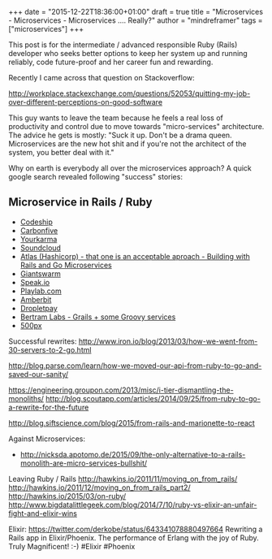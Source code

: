 +++
date = "2015-12-22T18:36:00+01:00"
draft = true
title = "Microservices - Microservices - Microservices .... Really?"
author = "mindreframer"
tags = ["microservices"]
+++


This post is for the intermediate / advanced responsible Ruby (Rails) developer who seeks better options to keep her system up and running reliably, code future-proof and her career fun and rewarding.

Recently I came across that question on Stackoverflow:

  http://workplace.stackexchange.com/questions/52053/quitting-my-job-over-different-perceptions-on-good-software


This guy wants to leave the team because he feels a real loss of productivity and control due to move towards "micro-services" architecture. The advice he gets is mostly: "Suck it up. Don't be a drama queen. Microservices are the new hot shit and if you're not the architect of the system, you better deal with it."


Why on earth is everybody all over the microservices approach? A quick google search revealed following "success" stories:


## Microservice in Rails / Ruby

 - [Codeship](https://blog.codeship.com/architecting-rails-apps-as-microservices/)
 - [Carbonfive](http://blog.carbonfive.com/2014/05/29/an-incremental-migration-from-rails-monolithic-to-microservices/)
 - [Yourkarma](https://blog.yourkarma.com/building-microservices-at-karma)
 - [Soundcloud](http://philcalcado.com/2015/09/08/how_we_ended_up_with_microservices.html)
 - [Atlas (Hashicorp) - that one is an acceptable aproach - Building with Rails and Go Microservices](https://blog.gopheracademy.com/advent-2014/atlas/)
 - [Giantswarm](https://blog.giantswarm.io/getting-started-with-microservices-using-ruby-on-rails-and-docker/)
 - [Speak.io](http://blog.speak.io/how-we-use-microservices-and-event-sourcing-to-instantly-connect-calls/)
 - [Playlab.com](http://omarkhan.me/presentations/rails-microservices.html)
 - [Amberbit](https://www.amberbit.com/blog/2014/9/19/splitting-monolithic-rails-applications/)
 - [Dropletpay](https://blog.dropletpay.com/lessons-learnt-building-a-microservice-architecture/)
 - [Bertram Labs - Grails + some Groovy services](http://davydotcom.com/blog/2015-06-09-using-microservices-to-design-for-scale)
 - [500px](http://developers.500px.com/2015/05/25/how-500px-serves-up-over-500tb-of-high-res-photos.html)





Successful rewrites:
  http://www.iron.io/blog/2013/03/how-we-went-from-30-servers-to-2-go.html

  http://blog.parse.com/learn/how-we-moved-our-api-from-ruby-to-go-and-saved-our-sanity/

  https://engineering.groupon.com/2013/misc/i-tier-dismantling-the-monoliths/
  http://blog.scoutapp.com/articles/2014/09/25/from-ruby-to-go-a-rewrite-for-the-future

  http://blog.siftscience.com/blog/2015/from-rails-and-marionette-to-react


Against Microservices:
  - http://nicksda.apotomo.de/2015/09/the-only-alternative-to-a-rails-monolith-are-micro-services-bullshit/



Leaving Ruby / Rails
  http://hawkins.io/2011/11/moving_on_from_rails/
  http://hawkins.io/2011/12/moving_on_from_rails_part2/
  http://hawkins.io/2015/03/on-ruby/
  http://www.bigdatalittlegeek.com/blog/2014/7/10/ruby-vs-elixir-an-unfair-fight-and-elixir-wins


Elixir:
  https://twitter.com/derkobe/status/643341078880497664
    Rewriting a Rails app in Elixir/Phoenix. The performance of Erlang with the joy of Ruby. Truly Magnificent! :-) #Elixir #Phoenix

